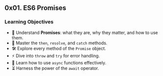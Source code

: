 ## 0x01. ES6 Promises

### Learning Objectives

- 🌟 Understand **Promises**: what they are, why they matter, and how to use them.
- 🔗 Master the `then`, `resolve`, and `catch` methods.
- 🛠️ Explore every method of the `Promise` object.
- ⚡ Dive into `throw` and `try` for error handling.
- 🚀 Learn how to use `async` functions effectively.
- ⏳ Harness the power of the `await` operator.
